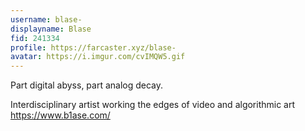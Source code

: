 ```yaml
---
username: blase-
displayname: Blase
fid: 241334
profile: https://farcaster.xyz/blase-
avatar: https://i.imgur.com/cvIMQW5.gif
---
```

Part digital abyss, part analog decay.  
  
Interdisciplinary artist working the edges of video and algorithmic art  
https://www.b1ase.com/  
